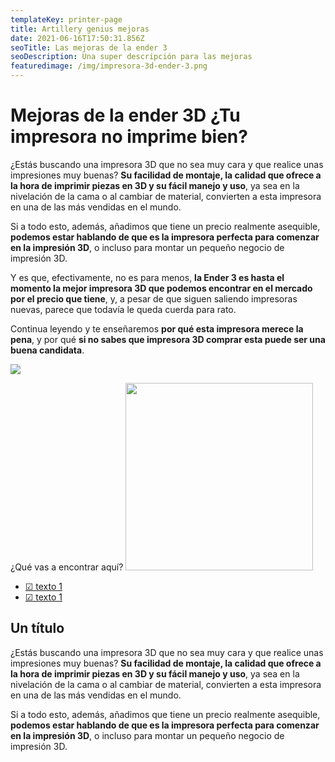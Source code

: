 ```yaml
---
templateKey: printer-page
title: Artillery genius mejoras
date: 2021-06-16T17:50:31.856Z
seoTitle: Las mejoras de la ender 3
seoDescription: Una super descripción para las mejoras
featuredimage: /img/impresora-3d-ender-3.png
---
```

<div class="flex justify-center w-full border-b-2">
    <div class="flex flex-col justify-between w-full md:w-4/5 md:flex-row">
        <div class="flex justify-center flex-1">
            <div class="w-full p-2">
                <h1 class="p-2 text-center"><span
                        class="block text-3xl text-primary-500 md:text-4xl lg:text-5xl">Mejoras de la ender 3D</span> <span class="block text-xl font-extralight md:text-2xl lg:text-3xl">¿Tu impresora no imprime bien?</span></h1>
                <p class="p-2 text-lg font-light text-blueGray-600">¿Estás buscando una impresora 3D que no sea muy cara y que realice unas impresiones muy buenas? <b class="font-bold">Su facilidad de montaje, la calidad que ofrece a la hora de imprimir piezas en 3D y su fácil manejo y uso</b>, ya sea en la nivelación de la cama o al cambiar de material, convierten a esta impresora en una de las más vendidas en el mundo.</p>
                <p class="p-2 text-lg font-light text-blueGray-600">Si a todo esto, además, añadimos que tiene un precio realmente asequible, <b class="font-bold">podemos estar hablando de que es la impresora perfecta para comenzar en la impresión 3D</b>, o incluso para montar un pequeño negocio de impresión 3D.</p>
                <p class="p-2 text-lg font-light text-blueGray-600">Y es que, efectivamente, no es para menos, <b class="font-bold">la Ender 3 es hasta el momento la mejor impresora 3D que podemos encontrar en el mercado por el precio que tiene</b>, y, a pesar de que siguen saliendo impresoras nuevas, parece que todavía le queda cuerda para rato.</p>
                <p class="p-2 text-lg font-light text-blueGray-600">Continua leyendo y te enseñaremos <b class="font-bold">por qué esta impresora merece la pena</b>, y por qué <b class="font-bold">si no sabes que impresora 3D comprar esta puede ser una buena candidata</b>.</p>
            </div>
        </div>
        <div class="flex items-center justify-center flex-1">

![](/img/impresora-3d-ender-3.png)
        </div>
    </div>

</div>
<div class="flex justify-center w-full">
    <div class="flex flex-col justify-between w-full md:w-4/5 md:flex-row">
        <div class="flex justify-center flex-1">
            <div class="flex flex-col items-center justify-center w-full p-2">
                <span class="block p-2 text-xl text-center font-extralight md:text-2xl lg:text-3xl">¿Qué vas a encontrar aquí?</span>

<img src="https://cocky-yalow-a9e1a8.netlify.app/img/printy-animation-02.png" width="300" />
            </div>
        </div>
        <div class="flex items-center justify-center flex-1">
            <ul class="text-lg">
                <li><a href="">☑ texto 1</a></li>
                <li><a href="">☑ texto 1</a></li>
            </ul>
        </div>
   </div>
</div>
<div class="flex justify-center w-full p-2">
    <div class="flex flex-col w-full md:w-4/5">
        <h2 class="block text-3xl text-primary-500 md:text-4xl lg:text-5xl">Un título</h2>
        <p class="p-2 text-lg font-light text-blueGray-600">¿Estás buscando una impresora 3D que no sea muy cara y que realice unas impresiones muy buenas? <b class="font-bold">Su facilidad de montaje, la calidad que ofrece a la hora de imprimir piezas en 3D y su fácil manejo y uso</b>, ya sea en la nivelación de la cama o al cambiar de material, convierten a esta impresora en una de las más vendidas en el mundo.</p>
                <p class="p-2 text-lg font-light text-blueGray-600">Si a todo esto, además, añadimos que tiene un precio realmente asequible, <b class="font-bold">podemos estar hablando de que es la impresora perfecta para comenzar en la impresión 3D</b>, o incluso para montar un pequeño negocio de impresión 3D.</p>
   </div>
</div>
